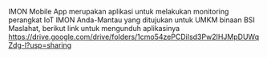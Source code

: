 IMON Mobile App merupakan aplikasi untuk melakukan monitoring perangkat IoT IMON Anda-Mantau yang ditujukan untuk UMKM binaan BSI Maslahat, berikut link untuk mengunduh aplikasinya
https://drive.google.com/drive/folders/1cmo54zePCDiIsd3Pw2IHJMpDUWqZdg-l?usp=sharing
